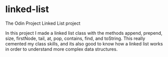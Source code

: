# linked-list
The Odin Project Linked List project

In this project I made a linked list class with the methods append, prepend, size, firstNode, tail, at, pop, contains, find, and toString. This really cemented my class skills, and its also good to know how a linked list works in order to understand more complex data structures.

